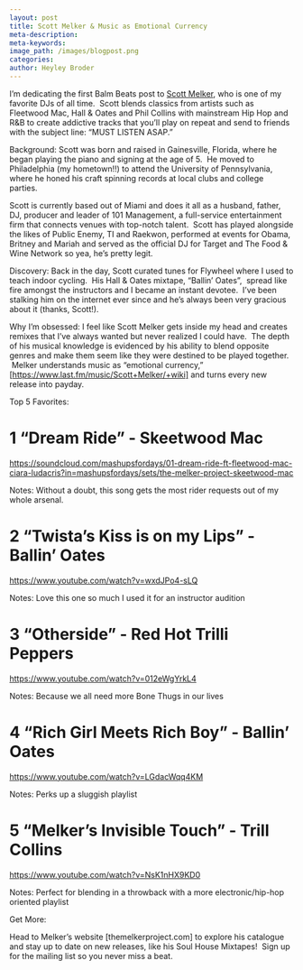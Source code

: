```yaml
---
layout: post
title: Scott Melker & Music as Emotional Currency
meta-description:
meta-keywords:
image_path: /images/blogpost.png
categories:
author: Heyley Broder
---
```



I’m dedicating the first Balm Beats post to [Scott Melker](http://themelkerproject.com/), who is one of my favorite DJs of all time. &nbsp;Scott blends classics from artists such as Fleetwood Mac, Hall & Oates and Phil Collins with mainstream Hip Hop and R&B to create addictive tracks that you’ll play on repeat and send to friends with the subject line: “MUST LISTEN ASAP.”

Background: Scott was born and raised in Gainesville, Florida, where he began playing the piano and signing at the age of 5. &nbsp;He moved to Philadelphia (my hometown!!) to attend the University of Pennsylvania, where he honed his craft spinning records at local clubs and college parties. &nbsp;

Scott is currently based out of Miami and does it all as a husband, father, DJ, producer and leader of 101 Management, a full-service entertainment firm that connects venues with top-notch talent. &nbsp;Scott has played alongside the likes of Public Enemy, TI and Raekwon, performed at events for Obama, Britney and Mariah and served as the official DJ for Target and The Food & Wine Network so yea, he’s pretty legit.

Discovery: Back in the day, Scott curated tunes for Flywheel where I used to teach indoor cycling. &nbsp;His Hall & Oates mixtape, “Ballin’ Oates”, &nbsp;spread like fire amongst the instructors and I became an instant devotee. &nbsp;I’ve been stalking him on the internet ever since and he’s always been very gracious about it (thanks, Scott!).

Why I’m obsessed: I feel like Scott Melker gets inside my head and creates remixes that I’ve always wanted but never realized I could have. &nbsp;The depth of his musical knowledge is evidenced by his ability to blend opposite genres and make them seem like they were destined to be played together. &nbsp;Melker understands music as “emotional currency,” [https://www.last.fm/music/Scott+Melker/+wiki] and turns every new release into payday.

Top 5 Favorites:

# 1 “Dream Ride” - Skeetwood Mac

https://soundcloud.com/mashupsfordays/01-dream-ride-ft-fleetwood-mac-ciara-ludacris?in=mashupsfordays/sets/the-melker-project-skeetwood-mac

Notes: Without a doubt, this song gets the most rider requests out of my whole arsenal.

# 2 “Twista’s Kiss is on my Lips” - Ballin’ Oates

https://www.youtube.com/watch?v=wxdJPo4-sLQ

Notes: Love this one so much I used it for an instructor audition

# 3 “Otherside” - Red Hot Trilli Peppers

https://www.youtube.com/watch?v=012eWgYrkL4

Notes: Because we all need more Bone Thugs in our lives

# 4 “Rich Girl Meets Rich Boy” - Ballin’ Oates

https://www.youtube.com/watch?v=LGdacWqq4KM

Notes: Perks up a sluggish playlist

# 5 “Melker’s Invisible Touch” - Trill Collins

https://www.youtube.com/watch?v=NsK1nHX9KD0

Notes: Perfect for blending in a throwback with a more electronic/hip-hop oriented playlist

Get More:

Head to Melker’s website [themelkerproject.com] to explore his catalogue and stay up to date on new releases, like his Soul House Mixtapes! &nbsp;Sign up for the mailing list so you never miss a beat.